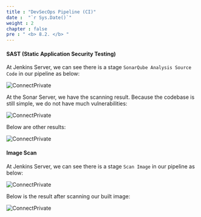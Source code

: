 ```yaml
---
title : "DevSecOps Pipeline (CI)"
date :  "`r Sys.Date()`" 
weight : 2
chapter : false
pre : " <b> 8.2. </b> "
---
```


#### SAST (Static Application Security Testing)

At Jenkins Server, we can see there is a stage `SonarQube Analysis Source Code` in our pipeline as below:

![ConnectPrivate](/FCJ2024-Workshop2/images/8-cicd-test/8.2-ci-sec/CI_Pipeline_Sec0.png)

At the Sonar Server, we have the scanning result. Because the codebase is still simple, we do not have much vulnerabilities:

![ConnectPrivate](/FCJ2024-Workshop2/images/8-cicd-test/8.2-ci-sec/CI_Pipeline_Sec1.png)

Below are other results:

![ConnectPrivate](/FCJ2024-Workshop2/images/8-cicd-test/8.2-ci-sec/CI_Pipeline_Sec2.png)

#### Image Scan

At Jenkins Server, we can see there is a stage `Scan Image` in our pipeline as below:

![ConnectPrivate](/FCJ2024-Workshop2/images/8-cicd-test/8.2-ci-sec/CI_Pipeline_Sec3.png)

Below is the result after scanning our built image:

![ConnectPrivate](/FCJ2024-Workshop2/images/8-cicd-test/8.2-ci-sec/CI_Pipeline_Sec4.png)